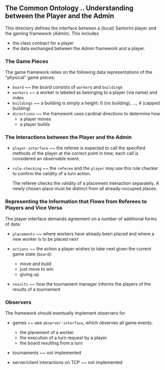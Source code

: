 ## The Common Ontology .. Understanding between the Player and the Admin 

This directory defines the interface between a (local) Santorini player and
the gaming framework (_Admin_). This includes 

- the class contract for a player 
- the data exchanged between the _Admin_ framework and a player. 


### The Game Pieces 

The game framework relies on the following data representations of the
"physical" game pieces: 

- `board` ~~ the board consists of `worker`s and `building`s
- `workers` ~~ a worker is labeled as belonging to a player (via name) and index
- `buildings` ~~ a building is simply a height: 0 (no building), ..., 4 (capped building)
- `directions` ~~ the framework uses cardinal directions to determine how 
  - a player moves 
  - a player builds 

### The Interactions between the Player and the Admin 

- `player-interface` ~~ the referee is expected to call the specified
  methods of the player at the correct point in time; each call is
  considered an observable event. 

- `rule-checking` ~~ the `referee` and the `player` may use this rule
  checker to confirm the validity of a turn action. 
  
  The referee checks the validity of a placement interaction
  separately. A newly chosen place must be distinct from all
  already-occupied places. 

### Representing the Information that Flows from Referees to Players and Vice Versa

The player interface demands agreement on a number of additional forms of
data: 

- `placements` ~~ where workers have already been placed and where a new
  worker is to be placed next 

- `actions` ~~ the action a player wishes to take next given the current
  game state (`board`): 
  - move and build 
  - just move to win 
  - giving up 

- `results` ~~ how the tournament manager informs the players of the
  results of a tournament 

### Observers 

The framework should eventually implement observers for 

- games ~~ see `observer-interface`, which observes all game events: 
  - the placement of a worker 
  - the execution of a turn request by a player 
  - the board resulting from a turn 

- tournaments ~~ not implemented 

- server/client interactions on TCP ~~ not implemented 
